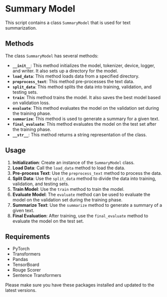 # Summary Model

This script contains a class `SummaryModel` that is used for text summarization.

## Methods

The class `SummaryModel` has several methods:

- **`__init__`**: This method initializes the model, tokenizer, device, logger, and writer. It also sets up a directory for the model.
- **`load_data`**: This method loads data from a specified directory.
- **`preprocess_text`**: This method pre-processes the text data.
- **`split_data`**: This method splits the data into training, validation, and testing sets.
- **`train`**: This method trains the model. It also saves the best model based on validation loss.
- **`evaluate`**: This method evaluates the model on the validation set during the training phase.
- **`summarize`**: This method is used to generate a summary for a given text.
- **`final_evaluate`**: This method evaluates the model on the test set after the training phase.
- **`__str__`**: This method returns a string representation of the class.

## Usage

1. **Initialization**: Create an instance of the `SummaryModel` class.
2. **Load Data**: Call the `load_data` method to load the data.
3. **Pre-process Text**: Use the `preprocess_text` method to process the data.
4. **Split Data**: Use the `split_data` method to divide the data into training, validation, and testing sets.
5. **Train Model**: Use the `train` method to train the model.
6. **Evaluate Model**: The `evaluate` method can be used to evaluate the model on the validation set during the training phase.
7. **Summarize Text**: Use the `summarize` method to generate a summary of a given text.
8. **Final Evaluation**: After training, use the `final_evaluate` method to evaluate the model on the test set.

## Requirements

- PyTorch
- Transformers
- Pandas
- TensorBoard
- Rouge Scorer
- Sentence Transformers

Please make sure you have these packages installed and updated to the latest versions.
